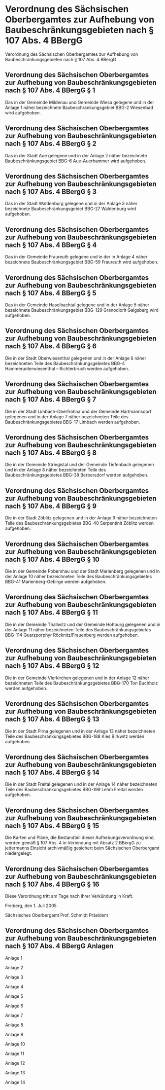 # Verordnung des Sächsischen Oberbergamtes zur Aufhebung von Baubeschränkungsgebieten nach § 107 Abs. 4 BBergG

Verordnung des Sächsischen Oberbergamtes zur Aufhebung von Baubeschränkungsgebieten nach § 107 Abs. 4 BBergG

## Verordnung des Sächsischen Oberbergamtes zur Aufhebung von Baubeschränkungsgebieten nach § 107 Abs. 4 BBergG § 1 

Das in der Gemeinde Mildenau und Gemeinde Wiesa gelegene und in der Anlage 1 näher bezeichnete Baubeschränkungsgebiet 
          BBG-2 Wiesenbad wird aufgehoben.


## Verordnung des Sächsischen Oberbergamtes zur Aufhebung von Baubeschränkungsgebieten nach § 107 Abs. 4 BBergG § 2 

Das in der Stadt Aue gelegene und in der Anlage 2 näher bezeichnete Baubeschränkungsgebiet 
          BBG-6 Aue-Auerhammer wird aufgehoben.


## Verordnung des Sächsischen Oberbergamtes zur Aufhebung von Baubeschränkungsgebieten nach § 107 Abs. 4 BBergG § 3 

Das in der Stadt Waldenburg gelegene und in der Anlage 3 näher bezeichnete Baubeschränkungsgebiet 
          BBG-27 Waldenburg wird aufgehoben.


## Verordnung des Sächsischen Oberbergamtes zur Aufhebung von Baubeschränkungsgebieten nach § 107 Abs. 4 BBergG § 4 

Das in der Gemeinde Fraureuth gelegene und in der in Anlage 4 näher bezeichnete Baubeschränkungsgebiet 
          BBG-59 Fraureuth wird aufgehoben.


## Verordnung des Sächsischen Oberbergamtes zur Aufhebung von Baubeschränkungsgebieten nach § 107 Abs. 4 BBergG § 5 

Das in der Gemeinde Haselbachtal gelegene und in der Anlage 5 näher bezeichnete Baubeschränkungsgebiet 
          BBG-129 Granodiorit Galgsberg wird aufgehoben.


## Verordnung des Sächsischen Oberbergamtes zur Aufhebung von Baubeschränkungsgebieten nach § 107 Abs. 4 BBergG § 6 

Die in der Stadt Oberwiesenthal gelegenen und in der Anlage 6 näher bezeichneten Teile des Baubeschränkungsgebietes 
          BBG-4 Hammerunterwiesenthal – Richterbruch werden aufgehoben.


## Verordnung des Sächsischen Oberbergamtes zur Aufhebung von Baubeschränkungsgebieten nach § 107 Abs. 4 BBergG § 7 

Die in der Stadt Limbach-Oberfrohna und der Gemeinde Hartmannsdorf gelegenen und in der Anlage 7 näher bezeichneten Teile des Baubeschränkungsgebietes 
          BBG-17 Limbach werden aufgehoben.


## Verordnung des Sächsischen Oberbergamtes zur Aufhebung von Baubeschränkungsgebieten nach § 107 Abs. 4 BBergG § 8 

Die in der Gemeinde Striegistal und der Gemeinde Tiefenbach gelegenen und in der Anlage 8 näher bezeichneten Teile des Baubeschränkungsgebietes 
          BBG-38 Berbersdorf werden aufgehoben.


## Verordnung des Sächsischen Oberbergamtes zur Aufhebung von Baubeschränkungsgebieten nach § 107 Abs. 4 BBergG § 9 

Die in der Stadt Zöblitz gelegenen und in der Anlage 9 näher bezeichneten Teile des Baubeschränkungsgebietes 
          BBG-40 Serpentinit Zöblitz werden aufgehoben.


## Verordnung des Sächsischen Oberbergamtes zur Aufhebung von Baubeschränkungsgebieten nach § 107 Abs. 4 BBergG § 10 

Die in der Gemeinde Pobershau und der Stadt Marienberg gelegenen und in der Anlage 10 näher bezeichneten Teile des Baubeschränkungsgebietes 
          BBG-41 Marienberg-Gebirge werden aufgehoben.


## Verordnung des Sächsischen Oberbergamtes zur Aufhebung von Baubeschränkungsgebieten nach § 107 Abs. 4 BBergG § 11 

Die in der Gemeinde Thallwitz und der Gemeinde Hohburg gelegenen und in der Anlage 11 näher bezeichneten Teile des Baubeschränkungsgebietes 
          BBG-114 Quarzporphyr Röcknitz/Frauenberg werden aufgehoben.


## Verordnung des Sächsischen Oberbergamtes zur Aufhebung von Baubeschränkungsgebieten nach § 107 Abs. 4 BBergG § 12 

Die in der Gemeinde Vierkirchen gelegenen und in der Anlage 12 näher bezeichneten Teile des Baubeschränkungsgebietes 
          BBG-170 Ton Buchholz werden aufgehoben.


## Verordnung des Sächsischen Oberbergamtes zur Aufhebung von Baubeschränkungsgebieten nach § 107 Abs. 4 BBergG § 13 

Die in der Stadt Pirna gelegenen und in der Anlage 13 näher bezeichneten Teile des Baubeschränkungsgebietes 
          BBG-188 Kies Birkwitz werden aufgehoben.


## Verordnung des Sächsischen Oberbergamtes zur Aufhebung von Baubeschränkungsgebieten nach § 107 Abs. 4 BBergG § 14 

Die in der Stadt Freital gelegenen und in der Anlage 14 näher bezeichneten Teile des Baubeschränkungsgebietes 
          BBG-199 Lehm Freital werden aufgehoben.


## Verordnung des Sächsischen Oberbergamtes zur Aufhebung von Baubeschränkungsgebieten nach § 107 Abs. 4 BBergG § 15 

Die Karten und Pläne, die Bestandteil dieser Aufhebungsverordnung sind, werden gemäß § 107 Abs. 4 in Verbindung mit Absatz 2 
        BBergG zu jedermanns Einsicht archivmäßig gesichert beim Sächsischen Oberbergamt niedergelegt.


## Verordnung des Sächsischen Oberbergamtes zur Aufhebung von Baubeschränkungsgebieten nach § 107 Abs. 4 BBergG § 16 

Diese Verordnung tritt am Tage nach ihrer Verkündung in Kraft.

Freiberg, den 1. Juli 2005

Sächsisches Oberbergamt 
         Prof. Schmidt 
         Präsident


## Verordnung des Sächsischen Oberbergamtes zur Aufhebung von Baubeschränkungsgebieten nach § 107 Abs. 4 BBergG Anlagen

Anlage 1

Anlage 2

Anlage 3

Anlage 4

Anlage 5

Anlage 6

Anlage 7

Anlage 8

Anlage 9

Anlage 10

Anlage 11

Anlage 12

Anlage 13

Anlage 14

